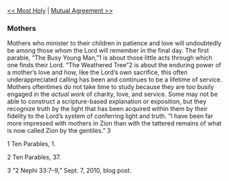 [<< Most Holy](Most%20Holy)  |  [Mutual Agreement >>](Mutual%20Agreement)

### Mothers
Mothers who minister to their children in patience and love will undoubtedly be among those whom the Lord will remember in the final day. The first parable, “The Busy Young Man,”1 is about those little acts through which one finds their Lord. “The Weathered Tree”2 is about the enduring power of a mother’s love and how, like the Lord’s own sacrifice, this often underappreciated calling has been and continues to be a lifetime of service. Mothers oftentimes do not take time to study because they are too busily engaged in the *actual work* of charity, love, and service. Some may not be able to construct a scripture-based explanation or exposition, but they recognize truth by the light that has been acquired within them by their fidelity to the Lord’s system of conferring light and truth. “I have been far more impressed with mothers in Zion than with the tattered remains of what is now called Zion by the gentiles.” 3



1 Ten Parables, 1.


2 Ten Parables, 37.


3 “2 Nephi 33:7–9,” Sept. 7, 2010, blog post.
